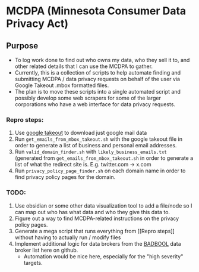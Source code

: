 # MCDPA (Minnesota Consumer Data Privacy Act)


## Purpose
- To log work done to find out who owns my data, who they sell it to, and other related details that I can use the MCDPA to gather.
- Currently, this is a collection of scripts to help automate finding and submitting MCDPA / data privacy requests on behalf of the user via Google Takeout .mbox formatted files.
- The plan is to move these scripts into a single automated script and possibly develop some web scrapers for some of the larger corporations who have a web interface for data privacy requests.

### Repro steps:
1. Use [google takeout](https://takeout.google.com/) to download just google mail data
2. Run `get_emails_from_mbox_takeout.sh` with the google takeout file in order to generate a list of business and personal email addresses.
3. Run `valid_domain_finder.sh` with `likely_business_emails.txt` (generated from `get_emails_from_mbox_takeout.sh` in order to generate a list of what the redirect site is. E.g. twitter.com -> x.com
4. Run `privacy_policy_page_finder.sh` on each domain name in order to find privacy policy pages for the domain.


### TODO:
1. Use obsidian or some other data visualization tool to add a file/node so I can map out who has what data and who they give this data to.
2. Figure out a way to find MCDPA-related instructions on the privacy policy pages.
3. Generate a mega script that runs everything from [[Repro steps]] without having to actually run / modify files
4. Implement additional logic for data brokers from the [BADBOOL](https://github.com/yaelwrites/Big-Ass-Data-Broker-Opt-Out-List) data broker list here on github.
    - Automation would be nice here, especially for the "high severity" targets.
